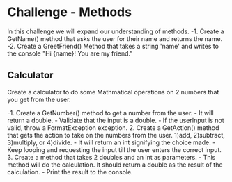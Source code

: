# Challenge - Methods

In this challenge we will expand our understanding of methods.
-1. Create a GetName() method that asks the user for their name and returns the name.
-2. Create a GreetFriend() Method that takes a string 'name' and writes to the console "Hi {name}! You are my friend."

## Calculator

Create a calculator to do some Mathmatical operations on 2 numbers that you get from the user.

-1. Create a GetNumber() method to get a number from the user. - It will return a double. - Validate that the input is a double. - If the userInput is not valid, throw a FormatException exception. 2. Create a GetAction() method that gets the action to take on the numbers from the user. 1)add, 2)subtract, 3)multiply, or 4)divide. - It will return an int signifying the choice made. - Keep looping and requesting the input till the user enters the correct input. 3. Create a method that takes 2 doubles and an int as parameters. - This method will do the calculation. It should return a double as the result of the calculation. - Print the result to the console.
